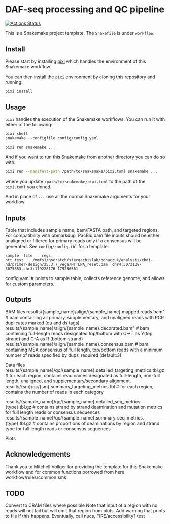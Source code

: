 # DAF-seq processing and QC pipeline

[![Actions Status](https://github.com/mrvollger/SmkTemplate/workflows/CI/badge.svg)](https://github.com/mrvollger/SmkTemplate/actions)

This is a Snakemake project template. The `Snakefile` is under `workflow`.


## Install

Please start by installing [pixi](https://pixi.sh/latest/) which handles the environment of this Snakemake workflow.

You can then install the `pixi` environment by cloning this repository and running:

```bash
pixi install
```

## Usage

`pixi` handles the execution of the Snakemake workflows. You can run it with either of the following:


```
pixi shell
snakemake --configfile config/config.yaml
```


```bash
pixi run snakemake ...
```

And if you want to run this Snakemake from another directory you can do so with:

```bash
pixi run --manifest-path /path/to/snakemake/pixi.toml snakemake ...
```

where you update `/path/to/snakemake/pixi.toml` to the path of the `pixi.toml` you cloned.

And in place of `...` use all the normal Snakemake arguments for your workflow.


## Inputs
Table that includes sample name, bam/FASTA path, and targeted regions. For compatibility with pbmarkdup, PacBio bam file inputs should be either unaligned or filtered for primary reads only if a consensus will be generated.
See `config/config.tbl` for a template.
```
sample	file	regs
htt_test	/mmfs1/gscratch/stergachislab/bohaczuk/analysis/chdi-hd/primer-design/25.3.7_vega/HTTLNA_reset.bam	chr4:3073138-3075853,chr3:179228176-179236561
``` 



config.yaml # points to sample table, collects reference genome, and allows for custom parameters.

## Outputs
BAM files
results/{sample_name}/align/{sample_name}.mapped.reads.bam" # bam containing all primary, supplementary, and unaligned reads with PCR duplicates marked (du and ds tags)
results/{sample_name}/align/{sample_name}.decorated.bam" # bam containing full-length reads designated top/bottom with C->T as Y(top strand) and G-A as R (bottom strand)
results/{sample_name}/align/{sample_name}.consensus.bam # bam containing MSA consensus of full length, top/bottom reads with a minimum number of reads specified by dups_required (default:3)

Data files
results/{sample_name}/qc/{sample_name}.detailed_targeting_metrics.tbl.gz # for each region, contains read names designated as full-length, non-full length, unaligned, and supplementary/secondary alignment.
results/{sm}/qc/{sm}.summary_targeting_metrics.tbl # for each region, contains the number of reads in each category


results/{sample_name}/qc/{sample_name}.detailed_seq_metrics.{type}.tbl.gz # contains strand by strand deamination and mutation metrics for full length reads or consensus sequences
results/{sample_name}/qc/{sample_name}.summary_seq_metrics.{type}.tbl.gz # contains proportions of deaminations by region and strand type for full length reads or consensus sequences



Plots




## Acknowledgements

Thank you to Mitchell Vollger for providing the template for this Snakemake workflow and for common functions borrowed from here workflow/rules/common.smk


## TODO
Convert to CRAM files where possible
Note that input of a region with no reads will not fail but will omit that region from plots. Add warning that prints to file if this happens.
Eventually, call nucs, FIRE/accessibility?
test
